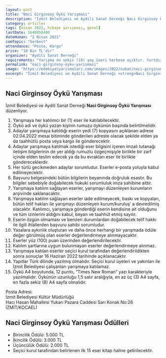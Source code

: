 ```yaml
---
layout: post
title: "Naci Girginsoy Öykü Yarışması"
description: "İzmit Belediyesi ve Aydili Sanat Derneği Naci Girginsoy Öykü Yarışması düzenliyor."
category: articles
tags: [nisan 2022, hikaye yarışması, genel]
lastDate: 1648850400
dateHuman: "2 Nisan 2022"
comTopic: "Serbest"
attendance: "Posta, Kargo"
price: "10 Bin TL'dir"
organizer: "Aydili Sanat Derneği"
requirements: "Yarışma on sekiz (18) yaş üzeri herkese açıktır. Yurtdışından da katılım mümkündür"
permalink: "naci-girginsoy-oyku-yarismasi"
image: "https://edebiyatyarismalari.com/images/2022/subat/naci-girginsoy-oyku-yarismasi.jpeg"
excerpt: "İzmit Belediyesi ve Aydili Sanat Derneği <strong>Naci Girginsoy Öykü Yarışması</strong> düzenliyor."
---
```


## Naci Girginsoy Öykü Yarışması
İzmit Belediyesi ve Aydili Sanat Derneği **Naci Girginsoy Öykü Yarışması** düzenliyor.  

1. Yarışmaya her katılımcı bir (1) eser ile katılabilecektir.
2. Öykü adı ve öykü yazan kişinin rumuzu öykünün başında belirtilmelidir.
3. Adaylar yarışmaya katıldığı eserin yedi (7) kopyasını açıklanan adrese 02.04.2022 mesai bitiminde gönderilen adreste olacak şekilde elden ya da taahhütlü posta veya kargo ile gönderecektir.
4. Adaylar yarışmaya katılmak istediği eser bilgisini içeren imzalı tutanağı iletişim bilgilerinin de yer aldığı rumuzlu özgeçmişiyle birlikte bir zarf içinde elden teslim edecek ya da bu evrakları eser ile birlikte göndereceklerdir.
5. Her türlü gecikmeden adaylar sorumludur. Eserler e-posta yoluyla kabul edilmeyecektir.
6. Başvuru belgesindeki bütün bilgilerin beyanında doğruluk esastır. Bu bilgiler sebebiyle doğabilecek hukuki sorumluluk imza sahibine aittir.
7. Yarışmaya katılım sağlayan eserler, yarışmayı düzenleyen kurumların arşivinde saklanacaktır.
8. Yarışmaya katılım sağlayan eserler iade edilmeyecek, baskı ve kopyaları, bütün telif hakları ile yarışmayı düzenleyen kurum/kuruluş’ a devredilmiş olacaktır. Katılımcı, yarışmaya gönderdiği eserin kendisine ait olduğunu ve tüm izinlerini aldığını kabul, beyan ve taahhüt etmiş sayılır.
9. Eserin özgün olmaması ve benzeri durumlardan doğabilecek telif hakkı ile ilgili ihlallerden başvuru sahibi sorumludur.
10. Yasalara aykırılık oluşturan ve daha önce herhangi bir yarışmada ödüle değer görülmüş olan eserler değerlendirmeye alınmayacaktır.
11. Eserler yüz (100) puan üzerinden değerlendirilecektir.
12. Katılım şartlarına uygun bulunmayan eserler değerlendirmeye alınmaz.
13. Yarışmaya katılan eserler seçici kurul tarafından değerlendirildikten sonra sonuçlar 16 Haziran 2022 tarihinde açıklanacaktır.
14. Yapıtlar Türk dilinde yazılmış olmalıdır. Seçici kurul üyeleri ve yakınları ile İzmit Belediyesi çalışanları yarışmaya katılamaz.
15. Öykü A4 boyutunda, 12 punto, “Times New Roman” yazı karakteriyle yazılmalıdır. Öykünün uzunluğu 1,5 satır aralığıyla, en az üç (3) A4 sayfa, en fazla sekiz (8) A4 sayfa olmalıdır.

Posta Adresi:  
İzmit Belediyesi Kültür Müdürlüğü  
Hacı Hasan Mahallesi Yukarı Pazara Caddesi Sarı Konak No:26  
İZMİT/KOCAELİ  

## Naci Girginsoy Öykü Yarışması Ödülleri
- Birincilik Ödülü: 5.000 TL
- İkincilik Ödülü: 3.000 TL
- Üçüncülük Ödülü: 2.000 TL
- Seçici kurul tarafından belirlenen ilk 15 eser kitap haline getirilecektir.